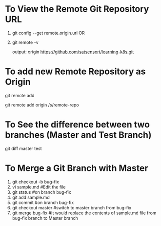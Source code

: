 # To View the Remote Git Repository URL 
1. git config --get remote.origin.url
         OR
2.  git remote -v

    output:
    origin  https://github.com/satsensort/learning-k8s.git

# To add new Remote Repository as Origin 

git remote add <repo-name> <repo-url>

git remote add origin /s/remote-repo

# To See the difference between two branches (Master and Test Branch)

git diff master test

# To Merge a Git Branch with Master

1. git checkout -b bug-fix
2. vi sample.md #Edit the file 
3. git status #on branch bug-fix
4. git add sample.md 
5. git commit #on branch bug-fix
6. git checkout master #switch to master branch from bug-fix
7. git merge bug-fix #It would replace the contents of sample.md file from bug-fix branch to Master branch
